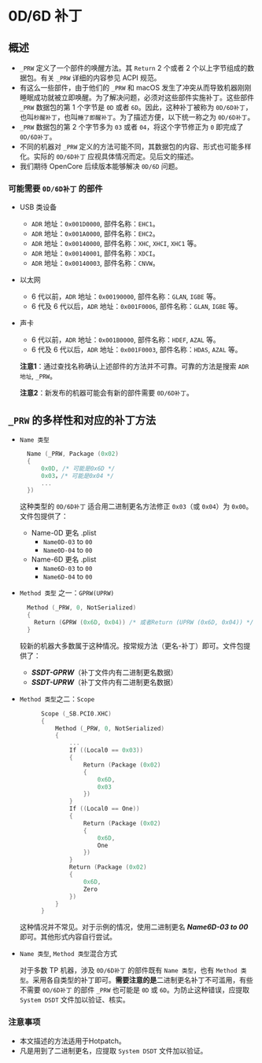 # 0D/6D 补丁

## 概述

- `_PRW` 定义了一个部件的唤醒方法。其 `Return` 2 个或者 2 个以上字节组成的数据包。有关 `_PRW` 详细的内容参见 ACPI 规范。
- 有这么一些部件，由于他们的 `_PRW` 和 macOS 发生了冲突从而导致机器刚刚睡眠成功就被立即唤醒。为了解决问题，必须对这些部件实施补丁。这些部件 `_PRW` 数据包的第 1 个字节是 `0D` 或者 `6D`。因此，这种补丁被称为 `0D/6D补丁`，也叫`秒醒补丁`，也叫`睡了即醒补丁`。为了描述方便，以下统一称之为 `0D/6D补丁`。
- `_PRW` 数据包的第 2 个字节多为 `03` 或者 `04`，将这个字节修正为 `0` 即完成了 `0D/6D补丁`。
- 不同的机器对 `_PRW` 定义的方法可能不同，其数据包的内容、形式也可能多样化。实际的 `0D/6D补丁` 应视具体情况而定。见后文的描述。
- 我们期待 OpenCore 后续版本能够解决 `0D/6D` 问题。

### 可能需要 `0D/6D补丁` 的部件

- USB 类设备
  - `ADR` 地址：`0x001D0000`, 部件名称：`EHC1`。
  - `ADR` 地址：`0x001A0000`, 部件名称：`EHC2`。
  - `ADR` 地址：`0x00140000`, 部件名称：`XHC`, `XHCI`, `XHC1` 等。
  - `ADR` 地址：`0x00140001`, 部件名称：`XDCI`。
  - `ADR` 地址：`0x00140003`, 部件名称：`CNVW`。

- 以太网

  - 6 代以前，`ADR` 地址：`0x00190000`, 部件名称：`GLAN`, `IGBE` 等。
  - 6 代及 6 代以后，`ADR` 地址：`0x001F0006`, 部件名称：`GLAN`, `IGBE` 等。

- 声卡

  - 6 代以前，`ADR` 地址：`0x001B0000`, 部件名称：`HDEF`, `AZAL` 等。
  - 6 代及 6 代以后，`ADR` 地址：`0x001F0003`, 部件名称：`HDAS`, `AZAL` 等。

  **注意1**：通过查找名称确认上述部件的方法并不可靠。可靠的方法是搜索 `ADR 地址`, `_PRW`。

  **注意2**：新发布的机器可能会有新的部件需要 `0D/6D补丁`。

## `_PRW` 的多样性和对应的补丁方法

- `Name 类型`

  ```Swift
    Name (_PRW, Package (0x02)
    {
        0x0D, /* 可能是0x6D */
        0x03，/* 可能是0x04 */
        ...
    })
  ```

  这种类型的 `0D/6D补丁` 适合用二进制更名方法修正 `0x03`（或 `0x04`）为 `0x00`。文件包提供了：

  - Name-0D 更名 .plist
    - `Name0D-03` to `00`
    - `Name0D-04` to `00`
  - Name-6D 更名 .plist
    - `Name6D-03` to `00`
    - `Name6D-04` to `00`

- `Method 类型` 之一：`GPRW(UPRW)`

  ```Swift
    Method (_PRW, 0, NotSerialized)
    {
      Return (GPRW (0x6D, 0x04)) /* 或者Return (UPRW (0x6D, 0x04)) */
    }
  ```

  较新的机器大多数属于这种情况。按常规方法（更名-补丁）即可。文件包提供了：

  - ***SSDT-GPRW***（补丁文件内有二进制更名数据）
  - ***SSDT-UPRW***（补丁文件内有二进制更名数据）

- `Method 类型`之二：`Scope`

  ```Swift
        Scope (_SB.PCI0.XHC)
        {
            Method (_PRW, 0, NotSerialized)
            {
                ...
                If ((Local0 == 0x03))
                {
                    Return (Package (0x02)
                    {
                        0x6D,
                        0x03
                    })
                }
                If ((Local0 == One))
                {
                    Return (Package (0x02)
                    {
                        0x6D,
                        One
                    })
                }
                Return (Package (0x02)
                {
                    0x6D,
                    Zero
                })
            }
        }
  ```

  这种情况并不常见。对于示例的情况，使用二进制更名 ***Name6D-03 to 00*** 即可。其他形式内容自行尝试。

- `Name 类型`, `Method 类型`混合方式

  对于多数 TP 机器，涉及 `0D/6D补丁` 的部件既有 `Name 类型`，也有 `Method 类型`。采用各自类型的补丁即可。**需要注意的是**二进制更名补丁不可滥用，有些不需要 `0D/6D补丁` 的部件 `_PRW` 也可能是 `0D` 或 `6D`。为防止这种错误，应提取 `System DSDT` 文件加以验证、核实。

### 注意事项

- 本文描述的方法适用于Hotpatch。
- 凡是用到了二进制更名，应提取 `System DSDT` 文件加以验证。
